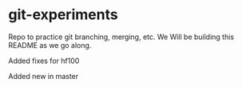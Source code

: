 # git-experiments
Repo to practice git branching, merging, etc. We Will be building this README as we go along.

Added fixes for hf100

Added new in master
